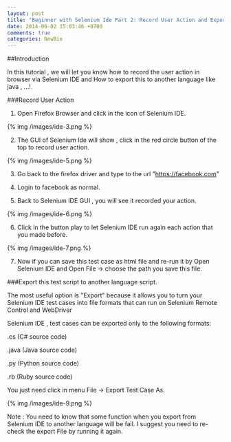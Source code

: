 ```yaml
---
layout: post
title: "Beginner with Selenium Ide Part 2: Record User Action and Export this Script to another langugae"
date: 2014-06-02 15:03:46 +0700
comments: true
categories: NewBie
---
```


##Introduction

In this tutorial  , we will let you know how to record the user action in browser via Selenium IDE and How to export this to another language like java , ...!

###Record User Action
<!--more-->

1) Open Firefox Browser and click in the icon of Selenium IDE.

{% img /images/ide-3.png %}

2) The GUI of Selenium Ide will show , click in the red circle button of the top to record user action.

{% img /images/ide-5.png %}

3) Go back to the firefox driver and type to the url "https://facebook.com"

4) Login to facebook as normal.

5) Back to Selenium IDE GUI , you will see it recorded your action.

{% img /images/ide-6.png %}

6) Click in the button play to let Selenium IDE run again each action that you made before.

{% img /images/ide-7.png %}

7) Now if you can save this test case as html file and re-run it by Open Selenium IDE and Open File -> choose the path you save this file.

###Export this test script to another language script.

The most useful option is "Export" because it allows you to turn your Selenium IDE test cases into file formats that can run on Selenium Remote Control and WebDriver

Selenium IDE , test cases can be exported only to the following formats:

.cs (C# source code)

.java (Java source code)

.py (Python source code)

.rb (Ruby source code)

You just need click in menu File -> Export Test Case As.

{% img /images/ide-9.png %}

Note : You need to know that some function when you export from Selenium IDE to another language will be fail. I suggest you need to re-check the export File by running it again.






